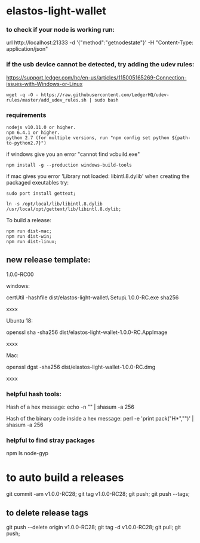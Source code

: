 # elastos-light-wallet

### to check if your node is working run:

url http://localhost:21333 -d '{"method":"getnodestate"}' -H "Content-Type: application/json"

### if the usb device cannot be detected, try adding the udev rules:
https://support.ledger.com/hc/en-us/articles/115005165269-Connection-issues-with-Windows-or-Linux

```
wget -q -O - https://raw.githubusercontent.com/LedgerHQ/udev-rules/master/add_udev_rules.sh | sudo bash
```


### requirements

```
nodejs v10.11.0 or higher.
npm 6.4.1 or higher.
python 2.7 (for multiple versions, run "npm config set python ${path-to-python2.7}")
```

if windows give you an error "cannot find vcbuild.exe"

```
npm install -g --production windows-build-tools
```

if mac gives you error 'Library not loaded: libintl.8.dylib' when creating the packaged exeutables try:

```
sudo port install gettext;

ln -s /opt/local/lib/libintl.8.dylib /usr/local/opt/gettext/lib/libintl.8.dylib;
```

To build a release:
```
npm run dist-mac;
npm run dist-win;
npm run dist-linux;
```


## new release template:
  1.0.0-RC00

  windows:

  certUtil -hashfile dist/elastos-light-wallet\ Setup\ 1.0.0-RC.exe sha256

  xxxx

  Ubuntu 18:

  openssl sha -sha256 dist/elastos-light-wallet-1.0.0-RC.AppImage

  xxxx

  Mac:

  openssl dgst -sha256 dist/elastos-light-wallet-1.0.0-RC.dmg

  xxxx


### helpful hash tools:
Hash of a hex message:
echo -n "<hex>" | shasum -a 256

Hash of the binary code inside a hex message:
perl -e 'print pack("H*","<hex>")' | shasum -a 256

### helpful to find stray packages

npm ls node-gyp


# to auto build a releases

  git commit -am v1.0.0-RC28;
  git tag v1.0.0-RC28;
  git push;
  git push --tags;
## to delete release tags
  git push --delete origin v1.0.0-RC28;
  git tag -d v1.0.0-RC28;
  git pull;
  git push;

